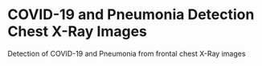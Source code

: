# COVID-19 and Pneumonia Detection Chest X-Ray Images

Detection of COVID-19 and Pneumonia from frontal chest X-Ray images
